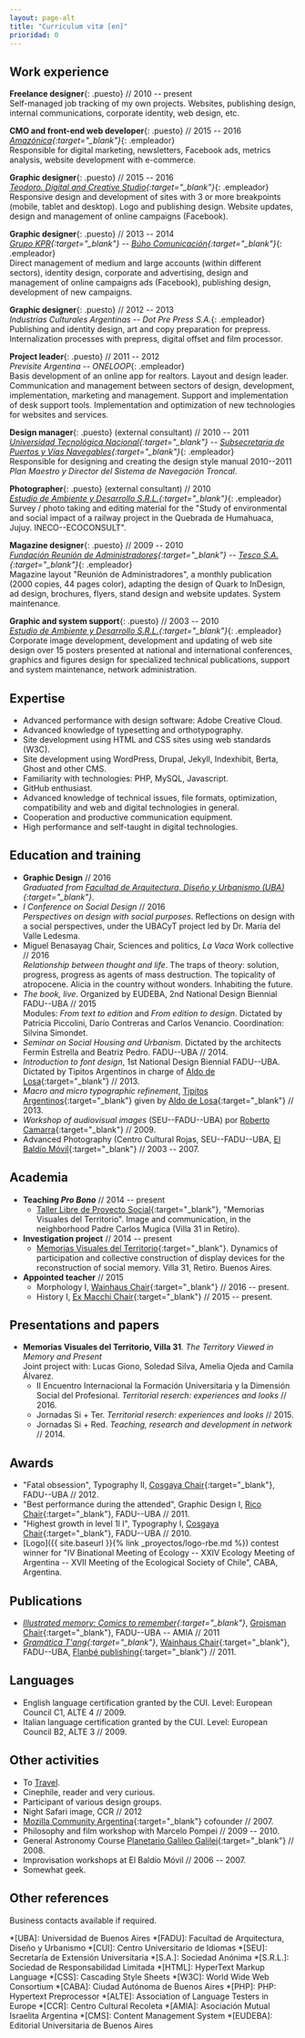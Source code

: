 ```yaml
---
layout: page-alt
title: "Curriculum vitæ [en]"
prioridad: 0
---
```


## Work experience
**Freelance designer**{: .puesto} // 2010 -- present  
Self-managed job tracking of my own projects. Websites, publishing design, internal communications, corporate identity, web design, etc.  

**CMO and front-end web developer**{: .puesto} // 2015 -- 2016  
*[Amazónica](http://www.amazonica.com.ar){:target="_blank"}*{: .empleador}  
Responsible for digital marketing, newsletters, Facebook ads, metrics analysis, website development with e-commerce.  

**Graphic designer**{: .puesto} // 2015 -- 2016  
*[Teodoro. Digital and Creative Studio](http://mundoteodoro.com){:target="_blank"}*{: .empleador}  
Responsive design and development of sites with 3 or more breakpoints (mobile, tablet and desktop). Logo and publishing design. Website updates, design and management of online campaigns (Facebook).  

**Graphic designer**{: .puesto} // 2013 -- 2014  
*[Grupo KPR](http://www.kpr.com.ar){:target="_blank"} -- [Búho Comunicación](http://www.buhocomunicacion.com.ar){:target="_blank"}*{: .empleador}  
Direct management of medium and large accounts (within different sectors), identity design, corporate and advertising, design and management of online campaigns ads (Facebook), publishing design, development of new campaigns.  

**Graphic designer**{: .puesto} // 2012 -- 2013  
*Industrias Culturales Argentinas -- Dot Pre Press S.A.*{: .empleador}  
Publishing and identity design, art and copy preparation for prepress. Internalization processes with prepress, digital offset and film processor.  

**Project leader**{: .puesto} // 2011 -- 2012  
*Previsite Argentina -- ONELOOP*{: .empleador}  
Basis development of an online app for realtors. Layout and design leader. Communication and management between sectors of design, development, implementation, marketing and management. Support and implementation of desk support tools. Implementation and optimization of new technologies for websites and services.  

**Design manager**{: .puesto} (external consultant) // 2010 -- 2011  
*[Universidad Tecnológica Nacional](http://www.utn.edu.ar){:target="_blank"} -- [Subsecretaria de Puertos y Vías Navegables](http://www.sspyvn.gov.ar){:target="_blank"}*{: .empleador}  
Responsible for designing and creating the design style manual 2010--2011 *Plan Maestro y Director del Sistema de Navegación Troncal*.  

**Photographer**{: .puesto} (external consultant) // 2010  
*[Estudio de Ambiente y Desarrollo S.R.L.](http://estudioayd.com.ar){:target="_blank"}*{: .empleador}  
Survey / photo taking and editing material for the "Study of environmental and social impact of a railway project in the Quebrada de Humahuaca, Jujuy. INECO--ECOCONSULT".  

**Magazine designer**{: .puesto} // 2009 -- 2010  
*[Fundación Reunión de Administradores](http://www.reunion-adm.com){:target="_blank"} -- [Tesco S.A.](http://www.fra.org.ar/tesco.asp){:target="_blank"}*{: .empleador}  
Magazine layout "Reunión de Administradores", a monthly publication (2000 copies, 44 pages color), adapting the design of Quark to InDesign, ad design, brochures, flyers, stand design and website updates. System maintenance.

<!-- **Junior designer**{: .puesto} // 2006 -- 2008  
*Bepinel Regalos*{: .empleador}  
Shopping bags and labels design; photos for business calendars. -->

**Graphic and system support**{: .puesto} // 2003 -- 2010  
*[Estudio de Ambiente y Desarrollo S.R.L.](http://estudioayd.com.ar){:target="_blank"}*{: .empleador}  
Corporate image development, development and updating of web site design over 15 posters presented at national and international conferences, graphics and figures design for specialized technical publications, support and system maintenance, network administration.  

## Expertise
- Advanced performance with design software: Adobe Creative Cloud.
- Advanced knowledge of typesetting and <span title="Orthotypography is the aspect of typography that defines the meaning and rightful usage of typographic signs, notably punctuation marks, and elements of layout such as flush margins and indentation.">orthotypography</span>.
- Site development using HTML and CSS sites using web standards (W3C).
- Site development using WordPress, Drupal, Jekyll, Indexhibit, Berta, Ghost and other CMS.
- Familiarity with technologies: PHP, MySQL, Javascript.
- GitHub enthusiast.
- Advanced knowledge of technical issues, file formats, optimization, compatibility and web and digital technologies in general.
- Cooperation and productive communication equipment.
- High performance and self-taught in digital technologies.

## Education and training
- **Graphic Design** // 2016  
*Graduated from [Facultad de Arquitectura, Diseño y Urbanismo (UBA)](http://www.fadu.uba.ar){:target="_blank"}*.
- *I Conference on Social Design* // 2016  
*Perspectives on design with social purposes*. Reflections on design with a social perspectives, under the UBACyT project led by Dr. María del Valle Ledesma.
- Miguel Benasayag Chair, Sciences and politics, *La Vaca* Work collective // 2016  
*Relationship between thought and life*. The traps of theory: solution, progress, progress as agents of mass destruction. The topicality of atropocene. Alicia in the country without wonders. Inhabiting the future.
- *The book, live*. Organized by EUDEBA, 2nd National Design Biennial FADU--UBA // 2015  
Modules: *From text to edition* and *From edition to design*. Dictated by Patricia Piccolini, Darío Contreras and Carlos Venancio. Coordination: Silvina Simondet.
- *Seminar on Social Housing and Urbanism*. Dictated by the architects Fermín Estrella and Beatriz Pedro. FADU--UBA // 2014.
- *Introduction to font design*, 1st National Design Biennial FADU--UBA. Dictated by Tipitos Argentinos in charge of [Aldo de Losa](http://www.cdt-uba.org/index.php?option=com_content&view=article&id=150:cv-de-losa&catid=42:cv-profesores&Itemid=75){:target="_blank"} // 2013.
- *Macro and micro typographic refinement*, [Tipitos Argentinos](https://www.facebook.com/TipitosArgentinos/){:target="_blank"} given by [Aldo de Losa](http://www.cdt-uba.org/index.php?option=com_content&view=article&id=150:cv-de-losa&catid=42:cv-profesores&Itemid=75){:target="_blank"} // 2013.
- *Workshop of audiovisual images* (SEU--FADU--UBA) por [Roberto Camarra](http://robertocamarra.blogspot.com){:target="_blank"} // 2009.
- Advanced Photography (Centro Cultural Rojas, SEU--FADU--UBA, [El Baldío Móvil](http://www.elbaldiomovil.com.ar){:target="_blank"} // 2003 -- 2007.

## Academia
- **Teaching *Pro Bono*** // 2014 -- present  
	- [Taller Libre de Proyecto Social](http://www.tlps.com.ar){:target="_blank"}, "Memorias Visuales del Territorio". Image and communication, in the neighborhood Padre Carlos Mugica (Villa 31 in Retiro).
- **Investigation project** // 2014 -- present  
	- [Memorias Visuales del Territorio](http://www.fadu.uba.ar/application/post/download-filename/1153){:target="_blank"}. Dynamics of participation and collective construction of display devices for the reconstruction of social memory. Villa 31, Retiro. Buenos Aires.
- **Appointed teacher** // 2015
	- Morphology I, [Wainhaus Chair](http://www.morfologiawainhaus.com){:target="_blank"} // 2016 -- present.
	- History I, [Ex Macchi Chair](https://www.facebook.com/catedramacchihistoria1){:target="_blank"} // 2015 -- present.

## Presentations and papers
- **Memorias Visuales del Territorio, Villa 31**. *The Territory Viewed in Memory and Present*  
Joint project with: Lucas Giono, Soledad Silva, Amelia Ojeda and Camila Álvarez.  
	- II Encuentro Internacional la Formación Universitaria y la Dimensión Social del Profesional. *Territorial reserch: experiences and looks* // 2016.  
	- Jornadas Si + Ter. *Territorial reserch: experiences and looks* // 2015.  
	- Jornadas Si + Red. *Teaching, research and development in network* // 2014.  

## Awards
- "Fatal obsession", Typography II, [Cosgaya Chair](http://www.catedracosgaya.com.ar){:target="_blank"}, FADU--UBA // 2012.
- "Best performance during the attended", Graphic Design I, [Rico Chair](http://www.catedrarico.com.ar){:target="_blank"}, FADU--UBA // 2011.
- "Highest growth in level 1l I", Typography I, [Cosgaya Chair](http://www.catedracosgaya.com.ar){:target="_blank"}, FADU--UBA // 2010.
- [Logo]({{ site.baseurl }}{% link _proyectos/logo-rbe.md %}) contest winner for "IV Binational Meeting of Ecology -- XXIV Ecology Meeting of Argentina -- XVII Meeting of the Ecological Society of Chile", CABA, Argentina.

## Publications
- *[Illustrated memory: Comics to remember](https://issuu.com/ek-cultura/docs/memoria-ilustrada-hoja_por_hoja-baja?e=0){:target="_blank"}*, [Groisman Chair](http://mediosgroisman.com.ar){:target="_blank"}, FADU--UBA -- AMIA // 2011
- *[Gramática T'ang](http://issuu.com/flanbe/docs/tangram__trailer_issue/1){:target="_blank"}*, [Wainhaus Chair](http://www.morfologiawainhaus.com){:target="_blank"}, FADU--UBA, [Flanbé publishing](http://flanbe.com.ar/){:target="_blank"} // 2011.

## Languages
- English language certification granted by the CUI. Level: European Council C1, ALTE 4 // 2009.
- Italian language certification granted by the CUI. Level: European Council B2, ALTE 3 // 2009.

## Other activities
- To [Travel](https://goo.gl/3Jk8tJ).
- Cinephile, reader and very curious.
- Participant of various design groups.
- Night Safari image, CCR // 2012
- [Mozilla Community Argentina](https://www.facebook.com/mozilla.ar){:target="_blank"} cofounder // 2007.
- Philosophy and film workshop with Marcelo Pompei // 2009 -- 2010.
- General Astronomy Course [Planetario Galileo Galilei](http://www.planetario.gob.ar){:target="_blank"} // 2008.
- Improvisation workshops at El Baldío Móvil // 2006 -- 2007.
- Somewhat geek.

## Other references
Business contacts available if required.

*[UBA]: Universidad de Buenos Aires
*[FADU]: Facultad de Arquitectura, Diseño y Urbanismo
*[CUI]: Centro Universitario de Idiomas
*[SEU]: Secretaría de Extensión Universitaria
*[S.A.]: Sociedad Anónima
*[S.R.L.]: Sociedad de Responsabilidad Limitada
*[HTML]: HyperText Markup Language
*[CSS]: Cascading Style Sheets
*[W3C]: World Wide Web Consortium
*[CABA]: Ciudad Autónoma de Buenos Aires
*[PHP]: PHP: Hypertext Preprocessor
*[ALTE]: Association of Language Testers in Europe
*[CCR]: Centro Cultural Recoleta
*[AMIA]: Asociación Mutual Israelita Argentina
*[CMS]: Content Management System
*[EUDEBA]: Editorial Universitaria de Buenos Aires
